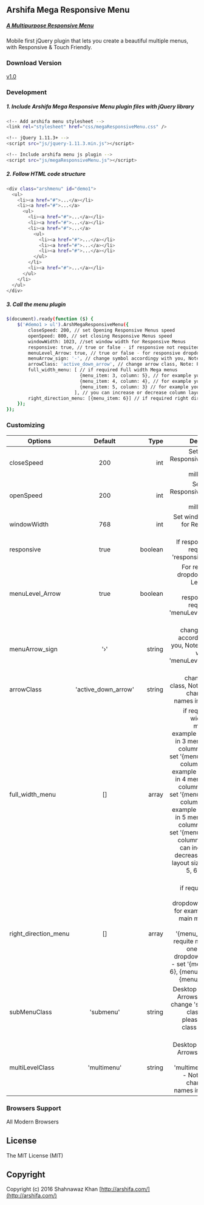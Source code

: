 Arshifa Mega Responsive Menu
----

##### [A Multipurpose Responsive Menu](http://arshifa.com/plugins_product/mega-responsive-menu/)
Mobile first jQuery plugin that lets you create a beautiful multiple menus, with Responsive & Touch Friendly.

### Download Version
[v1.0](#)

### Development


##### 1. Include Arshifa Mega Responsive Menu plugin files with jQuery library

```sh
<!-- Add arshifa menu stylesheet -->
<link rel="stylesheet" href="css/megaResponsiveMenu.css" />

<!-- jQuery 1.11.3+ -->
<script src="js/jquery-1.11.3.min.js"></script>

<!-- Include arshifa menu js plugin -->
<script src="js/megaResponsiveMenu.js"></script>
```

##### 2. Follow HTML code structure
```sh
<div class="arshmenu" id="demo1">
  <ul>
    <li><a href="#">...</a></li>
    <li><a href="#">...</a>
      <ul>
        <li><a href="#">...</a></li>
        <li><a href="#">...</a></li>
        <li><a href="#">...</a>
          <ul>
            <li><a href="#">...</a></li>
            <li><a href="#">...</a></li>
            <li><a href="#">...</a></li>
          </ul>
        </li>
        <li><a href="#">...</a></li>
      </ul>
    </li>
  </ul>
</div>
```

##### 3. Call the menu plugin
```sh
$(document).ready(function ($) {
    $('#demo1 > ul').ArshMegaResponsiveMenu({
        closeSpeed: 200, // set Opening Responsive Menus speed
        openSpeed: 800, // set closing Responsive Menus speed
        windowWidth: 1023, //set window width for Responsive Menus
        responsive: true, // true or false - if responsive not requited use 'responsive: false'
        menuLevel_Arrow: true, // true or false - for responsive dropdown menu Level arrow symbol
        menuArrow_sign: '-', // change symbol accordingy with you, Note:- do not working if 'menuLevel_Arrow: false'
        arrowClass: 'active_down_arrow', // change arrow class, Note: Please Change Class Names in CSS file
        full_width_menu: [ // if required Full width Mega menus
                           {menu_item: 3, column: 5}, // for example you want in 3 menu level 5 column layout - set '{menu_item: 3, column: 5}'
                           {menu_item: 4, column: 4}, // for example you want in 4 menu level 4 column layout - set '{menu_item: 4, column: 4}'
                           {menu_item: 5, column: 3} // for example you want in 5 menu level 3 column layout - set '{menu_item: 5, column: 3}'
                         ], // you can increase or decrease column layout size 2, 3, 4, 5, 6, 7, 8 and more...
        right_direction_menu: [{menu_item: 6}] // if required right direction dropdown menus, for example - set main menu item number '{menu_item: 6}'
    });
});
```

### Customizing

| Options | Default | Type | Description |
| ------------- |:-------------:| -----:| -----:|
| closeSpeed | 200 | int | Set Opening Responsive Menus speed in milliseconds |
| openSpeed | 200 | int | Set closing Responsive Menus speed in milliseconds |
| windowWidth | 768 | int | Set window width for Responsive Menus |
| responsive | true | boolean | If responsive not requited use 'responsive: false' |
| menuLevel_Arrow | true | boolean | For responsive dropdown menu Level arrow symbol if responsive not requited use 'menuLevel_Arrow: false' |
| menuArrow_sign | '›' | string | change symbol accordingy with you, Note:- do not working if 'menuLevel_Arrow: false' |
| arrowClass | 'active_down_arrow' | string | change arrow class, Note: Please change class names in CSS file |
| full_width_menu | [] | array | if required Full width Mega menus, for example you want in 3 menu level 5 column layout - set '{menu_item: 3, column: 5}', for example you want in 4 menu level 4 column layout - set '{menu_item: 4, column: 4}', for example you want in 5 menu level 3 column layout - set '{menu_item: 5, column: 3}', you can increase or decrease column layout size 2, 3, 4, 5, 6, 7, 8 and more... |
| right_direction_menu | [] | array | if required right direction dropdown menus, for example - set main menu item number '{menu_item: 6}', requite more than one direction dropdown menus - set '{menu_item: 6}, {menu_item: 7}, {menu_item: 8}' |
| subMenuClass | 'submenu' | string | Desktop Direction Arrows, You can change 'submenu' class - Note: please change class names in CSS file |
| multiLevelClass | 'multimenu' | string | Desktop Direction Arrows, You can change 'multimenu' class - Note: please change class names in CSS file

### Browsers Support

All Modern Browsers




License
----

The MIT License (MIT) 

Copyright
----

Copyright (c) 2016 Shahnawaz Khan [http://arshifa.com/](http://arshifa.com/)
